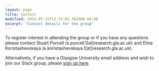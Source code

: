 ```yaml
---
layout: page
title: Contact
modified: 2014-07-31T13:23:02.362000-04:00
excerpt: "Contact details for the group"
---
```


To register interest in attending the group or if
you have any questions please contact Stuart
Purcell (s.purcell.1[at]research.gla.ac.uk) and Elina Koristashevskaya
(e.koristashevskaya.1[at]research.gla.ac.uk).

Alternatively, if you have a Glasgow University email address and wish to join our Slack group, please [sign up here](https://xpmgla.slack.com/signup).
